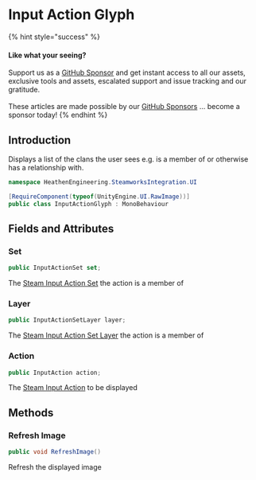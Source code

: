 # Input Action Glyph

{% hint style="success" %}
#### Like what your seeing?

Support us as a [GitHub Sponsor](../../../../become-a-sponsor/) and get instant access to all our assets, exclusive tools and assets, escalated support and issue tracking and our gratitude.\
\
These articles are made possible by our [GitHub Sponsors](../../../../become-a-sponsor/) ... become a sponsor today!
{% endhint %}

## Introduction

Displays a list of the clans the user sees e.g. is a member of or otherwise has a relationship with.

```csharp
namespace HeathenEngineering.SteamworksIntegration.UI
```

```csharp
[RequireComponent(typeof(UnityEngine.UI.RawImage))]
public class InputActionGlyph : MonoBehaviour
```

## Fields and Attributes

### Set

```csharp
public InputActionSet set;
```

The [Steam Input Action Set](../../unity/scriptable-objects/input-action-set.md) the action is a member of

### Layer

```csharp
public InputActionSetLayer layer;
```

The [Steam Input Action Set Layer](../../unity/scriptable-objects/input-action-set-layer.md) the action is a member of

### Action

```csharp
public InputAction action;
```

The [Steam Input Action](../../unity/scriptable-objects/input-action.md) to be displayed

## Methods

### Refresh Image

```csharp
public void RefreshImage()
```

Refresh the displayed image

